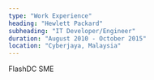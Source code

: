 ```yaml
---
type: "Work Experience"
heading: "Hewlett Packard"
subheading: "IT Developer/Engineer"
duration: "August 2010 - October 2015"
location: "Cyberjaya, Malaysia"
---
```


FlashDC SME
